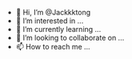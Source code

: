 - 👋 Hi, I’m @Jackkktong
- 👀 I’m interested in ...
- 🌱 I’m currently learning ...
- 💞️ I’m looking to collaborate on ...
- 📫 How to reach me ...

<!---
Jackkktong/Jackkktong is a ✨ special ✨ repository because its `README.md` (this file) appears on your GitHub profile.
You can click the Preview link to take a look at your changes.
--->
